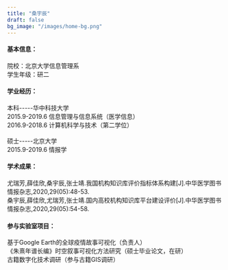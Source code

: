 ```yaml
---
title: "桑宇辰"
draft: false
bg_image: "/images/home-bg.png"
---
```

#### 基本信息：
院校：北京大学信息管理系
<br>学生年级：研二

#### 学业经历：
本科-----华中科技大学
<br>2015.9-2019.6  信息管理与信息系统（医学信息）
<br>2016.9-2018.6  计算机科学与技术（第二学位）
<br><br>硕士-----北京大学
<br>2015.9-2019.6  情报学


#### 学术成果：
尤瑞芳,薛佳欣,桑宇辰,张士靖.我国机构知识库评价指标体系构建[J].中华医学图书情报杂志,2020,29(05):48-53.
<br>桑宇辰,薛佳欣,尤瑞芳,张士靖.国内高校机构知识库平台建设评价[J].中华医学图书情报杂志,2020,29(05):54-58.

#### 参与实验室项目：
基于Google Earth的全球疫情故事可视化（负责人）
<br>《朱熹年谱长编》时空叙事可视化方法研究（硕士毕业论文，在研）
<br>古籍数字化技术调研（参与古籍GIS调研）












































































